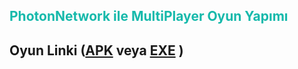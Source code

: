 <h2 style="color: #16B9AB;">PhotonNetwork ile MultiPlayer Oyun Yapımı <h2>
Oyun Linki (<a href = "#">APK</a> veya <a  href = "#">EXE</a> )
